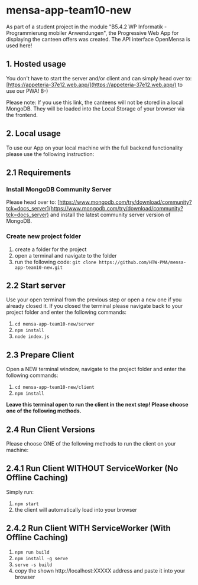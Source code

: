 # mensa-app-team10-new

As part of a student project in the module "B5.4.2 WP Informatik - Programmierung mobiler Anwendungen", the Progressive Web App for displaying the canteen offers was created. The API interface OpenMensa is used here!

## 1. Hosted usage

You don't have to start the server and/or client and can simply head over to:  
[https://appeteria-37e12.web.app/](https://appeteria-37e12.web.app/)  to use our PWA! 8-)

Please note:
If you use this link, the canteens will not be stored in a local MongoDB. They will be loaded into the Local Storage of your browser via the frontend.


## 2. Local usage
To use our App on your local machine with the full backend functionality please use the following instruction:

## 2.1 Requirements

### Install MongoDB Community Server
Please head over to:
[https://www.mongodb.com/try/download/community?tck=docs_server](https://www.mongodb.com/try/download/community?tck=docs_server)
and install the latest community server version of MongoDB.

### Create new project folder

 1. create a folder for the project
 2. open a terminal and navigate to the folder
 3. run the following code:
`git clone https://github.com/HTW-PMA/mensa-app-team10-new.git`

## 2.2 Start server

Use your open terminal from the previous step or open a new one if you already closed it. If you closed the terminal please navigate back to your project folder and enter the following commands:
1. `cd mensa-app-team10-new/server`
2. `npm install`
3. `node index.js`

## 2.3 Prepare Client

Open a NEW terminal window, navigate to the project folder and enter the following commands:
1. `cd mensa-app-team10-new/client`
2. `npm install`

**Leave this terminal open to run the client in the next step! Please choose one of the following methods.**
## 2.4 Run Client Versions
Please choose ONE of the following methods to run the client on your machine:

## 2.4.1 Run Client WITHOUT ServiceWorker (No Offline Caching)
Simply run:
1.  `npm start`
2. the client will automatically load into your browser

## 2.4.2 Run Client WITH ServiceWorker (With Offline Caching)

1. `npm run build`
2. `npm install -g serve`
3.  `serve -s build`
4. copy the shown http://localhost:XXXXX address and paste it into your browser
